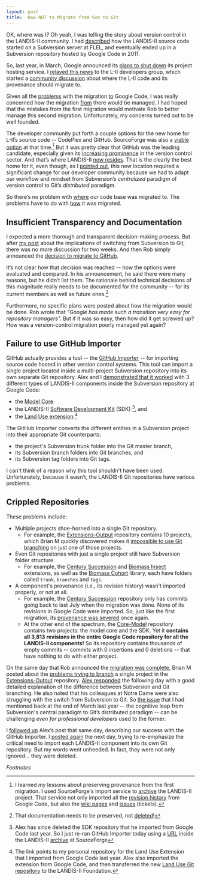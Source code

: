 ```yaml
---
layout: post
title:  How NOT to Migrate from Svn to Git
---
```


OK, where was I?
Oh yeah, I was telling the story about version control in the LANDIS-II community.
I had [described][provenance-lost] how the LANDIS-II source code started on a Subversion server at FLEL, and eventually ended up in a Subversion repository hosted by Google Code in 2011.

[provenance-lost]: /2016/07/21/provenance-lost/

So, last year, in March, Google announced its [plans to shut down][] its project hosting service.
I [relayed this news][] to the L-II developers group, which started a [community discussion][google code going away] about where the L-II code and its provenance should migrate to.

[plans to shut down]: http://google-opensource.blogspot.com/2015/03/farewell-to-google-code.html
[relayed this news]: /email/2015-03-16_JD_1.pdf
[google code going away]: /2016/07/23/google-code-going-away/

Given all the [problems][Not Just Extensions] with the migration <u>to</u> Google Code, I was really concerned how the migration <u>from</u> there would be managed.
I had hoped that the mistakes from the first migration would motivate Rob to better manage this second migration.
Unfortunately, my concerns turned out to be well founded.

[Not Just Extensions]: /2016/07/21/provenance-lost/#not-just-extensions

The developer community put forth a couple options for the new home for L-II’s source code -- CodePlex and GitHub.
SourceForge was also a [viable option][] at that time.[^1]
But it was pretty clear that GitHub was the leading candidate, especially given its [increasing prominence][] in the version control sector.
And that’s where LANDIS-II [now resides][L-II at GH].
That is the clearly the best home for it, even though, as I [pointed out][switch svn to git], this new location required a significant change for our developer community because we had to adapt our workflow and mindset from Subversion’s _centralized_ paradigm of version control to Git’s _distributed_ paradigm.

[increasing prominence]: http://www.wired.com/2015/03/github-conquered-google-microsoft-everyone-else/
[L-II at GH]: https://github.com/LANDIS-II-Foundation
[switch svn to git]: /email/2015-03-29_JD.pdf
[viable option]: https://sourceforge.net/blog/how-to-migrate-from-google-code-to-sourceforge/

So there’s no problem with <u>where</u> our code base was migrated to.
The problems have to do with <u>how</u> it was migrated.


## Insufficient Transparency and Documentation

I expected a more thorough and transparent decision-making process.
But after [my post][switch svn to git] about the implications of switching from Subversion to Git, there was no more discussion for two weeks.
And then Rob simply announced the [decision to migrate to GitHub][GH decision].

[GH decision]: /email/2015-04-12_RS.pdf

It’s not clear how that decision was reached -- how the options were evaluated and compared.
In his announcement, he said there were many reasons, but he didn’t list them.
The rationale behind technical decisions of this magnitude really needs to be documented for the community -- for its current members as well as future ones.[^2]

Furthermore, no specific plans were posted about how the migration would be done.
Rob wrote that _"Google has made such a transition very easy for repository managers"._
But if it was so easy, then how did it get screwed up?
How was a version-control migration poorly managed yet again?


## Failure to use GitHub Importer

GitHub actually provides a tool -- the [GitHub Importer][] -- for importing source code hosted in other version control systems.
This tool can import a single project located inside a multi-project Subversion repository into its own separate Git repository.
Alex and I [demonstrated that it worked][] with 3 different types of LANDIS-II components inside the Subversion repository at Google Code:

* the [Model Core][]
* the LANDIS-II [Software Development Kit][] (SDK) [^3], and
* the [Land Use extension][].[^4]

[GitHub Importer]: https://help.github.com/articles/about-github-importer/
[demonstrated that it worked]: /email/2015-07-15_JD.pdf
[Model Core]: https://github.com/jimm-domingo/model
[Software Development Kit]: https://github.com/jimm-domingo/landis-sdk
[Land Use extension]: https://github.com/jimm-domingo/land-use-ext

The GitHub Importer converts the different entities in a Subversion project into their appropriate Git counterparts:

*  the project's Subversion trunk folder into the Git master branch,
*  its Subversion branch folders into Git branches, and
*  its Subversion tag folders into Git tags.

I can't think of a reason why this tool shouldn't have been used.
Unfortunately, because it wasn’t, the LANDIS-II Git repositories have various problems.

## Crippled Repositories

These problems include:

* Multiple projects shoe-horned into a single Git repository.
  * For example, the [Extensions-Output][] repository contains 10 projects, which Brian M quickly discovered makes it [impossible to use Git branching][BM branch post] on just one of those projects.
* Even Git repositories with just a single project still have Subversion folder structure.
  * For example, the [Century Succession][] and [Biomass Insect][] extensions, as well as the [Biomass Cohort][] library, each have folders called `trunk`, `branches` and `tags`.
* A component's provenance (i.e., its revision history) wasn't imported properly, or not at all.
  * For example, the [Century Succession][] repository only has commits going back to last July when the migration was done.
  None of its revisions in Google Code were imported.
  So, just like the first migration, its [provenance was severed][] once again.
  * At the other end of the spectrum, the [Core-Model][] repository contains two projects: the model core and the SDK.
  Yet it __contains all 3,813 revisions in the entire Google Code repository for all the LANDIS-II components!__
  So its repository contains thousands of empty commits -- commits with 0 insertions and 0 deletions -- that have nothing to do with either project.

[Extensions-Output]: https://github.com/LANDIS-II-Foundation/Extensions-Output
[BM branch post]: https://groups.google.com/d/msg/landis-ii-developers/Wnx6lN1RQ1A/-5FRJpu_pnAJ
[Century Succession]: https://github.com/LANDIS-II-Foundation/Extension-Century-Succession
[Biomass Insect]: https://github.com/LANDIS-II-Foundation/Extension-Biomass-Insect/tree/master/biomass-insects
[Biomass Cohort]: https://github.com/LANDIS-II-Foundation/Library-Biomass-Cohort/tree/master/biomass-cohort-library
[provenance was severed]: /2016/07/21/provenance-lost/#provenance-severed
[Core-Model]: https://github.com/LANDIS-II-Foundation/Core-Model

On the same day that Rob announced the [migration was complete][], Brian M posted about the [problems trying to branch][BM branch post] a single project in the [Extensions-Output][] repository.
[Alex responded][] the following day with a good detailed explanation of the difference between Subversion and Git branching.
He also noted that his colleagues at Notre Dame were also struggling with the switch from Subversion to Git.
So [the issue][switch svn to git] that I had mentioned back at the end of March last year -- the cognitive leap from Subversion's central paradigm to Git’s distributed paradigm -- can be challenging _even for professional developers_ used to the former.

[migration was complete]: https://groups.google.com/d/msg/landis-ii-developers/ORh-eHHJRpI/foLRZuZdTpgJ
[Alex responded]: https://groups.google.com/d/msg/landis-ii-developers/Wnx6lN1RQ1A/ppG5ond0J0YJ

I [followed up][] Alex’s post that same day, describing our success with the GitHub Importer.
I [posted again][] the next day, trying to re-emphasize the critical need to import each LANDIS-II component into its own Git repository.
But my words went unheeded.
In fact, they were not only ignored... they were deleted.

[followed up]: /email/2015-07-15_JD.pdf
[posted again]: /email/2015-07-16_JD.pdf


_Footnotes_

[^1]: I learned _my_ lessons about preserving provenance from the first migration.  I used SourceForge's import service to [archive][] the LANDIS-II project.  That service not only imported all the [revision history][] from Google Code, but also the [wiki pages][] and [issues][] (tickets).
[^2]: That documentation needs to be preserved, not [deleted][google code going away]!
[^3]: Alex has since deleted the SDK repository that he imported from Google Code last year.  So I just re-ran GitHub Importer today using a [URL][SDK at SF] inside the LANDIS-II [archive][] at SourceForge
[^4]: The link points to my personal repository for the Land Use Extension that I imported from Google Code last year.  Alex also imported the extension from Google Code, and then transferred the  new [Land Use Git repository][] to the LANDIS-II Foundation.

[archive]: https://sourceforge.net/projects/landis-ii-archive/
[revision history]: https://sourceforge.net/p/landis-ii-archive/code/3813/log/?path=
[wiki pages]: https://sourceforge.net/p/landis-ii-archive/wiki/browse_pages/
[issues]: https://sourceforge.net/p/landis-ii-archive/tickets/
[SDK at SF]: http://svn.code.sf.net/p/landis-ii-archive/code/sdk
[Land Use Git repository]: https://github.com/LANDIS-II-Foundation/Extension-Land-Use-Change
